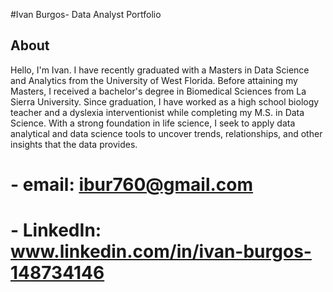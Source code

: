 #Ivan Burgos- Data Analyst Portfolio

## About
Hello, I'm Ivan. I have recently graduated with a Masters in Data Science and Analytics from the University of West Florida. Before attaining my Masters, I received a bachelor's degree in Biomedical Sciences from La Sierra University. Since graduation, I have worked as a high school biology teacher and a dyslexia interventionist while completing my M.S. in Data Science. With a strong foundation in life science, I seek to apply data analytical and data science tools to uncover trends, relationships, and other insights that the data provides. 
# - email: ibur760@gmail.com
# - LinkedIn: www.linkedin.com/in/ivan-burgos-148734146


